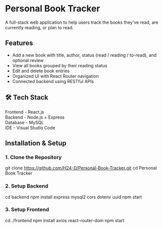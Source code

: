 # Personal Book Tracker

A full-stack web application to help users track the books they've read, are currently reading, or plan to read.

## Features

- Add a new book with title, author, status (read / reading / to-read), and optional review
- View all books grouped by their reading status
- Edit and delete book entries
- Organized UI with React Router navigation
- Connected backend using RESTful APIs

## 🛠 Tech Stack

 Frontend  -  React.js           
 Backend   - Node.js + Express  
 Database  -  MySQL                     
 IDE       - Visual Studio Code 

##  Installation & Setup

### 1. Clone the Repository

git clone https://github.com/H24-D/Personal-Book-Tracker.git
cd Personal Book Tracker

### 2. Setup Backend

cd backend
npm install express mysql2 cors dotenv uuid
npm start

### 3. Setup Frontend

cd../frontend
npm install axios react-router-dom
npm start

